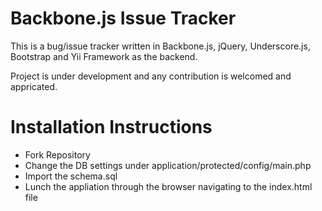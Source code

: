 Backbone.js Issue Tracker
==========================


This is a bug/issue tracker written in Backbone.js, jQuery, Underscore.js, Bootstrap and Yii Framework as the backend.

Project is under development and any contribution is welcomed and appricated.

Installation Instructions
==========================

- Fork Repository
- Change the DB settings under application/protected/config/main.php
- Import the schema.sql
- Lunch the appliation through the browser navigating to the index.html file

